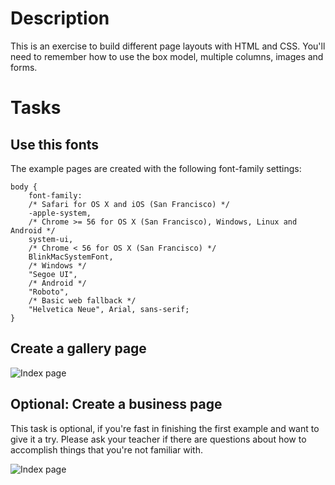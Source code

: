 # Description

This is an exercise to build different page layouts with HTML and CSS. You'll need to remember how to use the box model, multiple columns, images and forms.

# Tasks

## Use this fonts

The example pages are created with the following font-family settings:

```
body {
    font-family:
    /* Safari for OS X and iOS (San Francisco) */
    -apple-system,
    /* Chrome >= 56 for OS X (San Francisco), Windows, Linux and Android */
    system-ui,
    /* Chrome < 56 for OS X (San Francisco) */
    BlinkMacSystemFont,
    /* Windows */
    "Segoe UI",
    /* Android */
    "Roboto",
    /* Basic web fallback */
    "Helvetica Neue", Arial, sans-serif;
}
```

## Create a gallery page

![Index page](https://github.com/noreading/dci-fbw5/raw/master/exercises/005-css-box-model/exercise-003/images/album.png)

## Optional: Create a business page

This task is optional, if you're fast in finishing the first example and want to give it a try.
Please ask your teacher if there are questions about how to accomplish things that you're not familiar with.

![Index page](https://github.com/noreading/dci-fbw5/raw/master/exercises/005-css-box-model/exercise-003/images/business.png)
